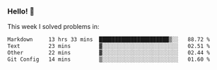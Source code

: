 ### Hello! 👋

This week I solved problems in:

<!--START_SECTION:waka-->

```txt
Markdown     13 hrs 33 mins  ██████████████████████▒░░   88.72 %
Text         23 mins         ▓░░░░░░░░░░░░░░░░░░░░░░░░   02.51 %
Other        22 mins         ▓░░░░░░░░░░░░░░░░░░░░░░░░   02.44 %
Git Config   14 mins         ▒░░░░░░░░░░░░░░░░░░░░░░░░   01.60 %
```

<!--END_SECTION:waka-->
